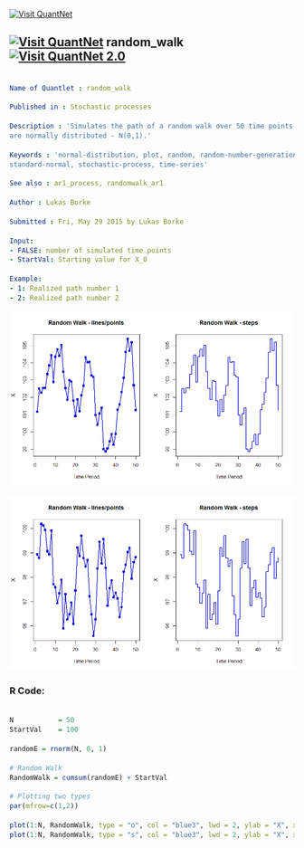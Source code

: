 
[<img src="https://github.com/QuantLet/Styleguide-and-FAQ/blob/master/pictures/banner.png" width="880" alt="Visit QuantNet">](http://quantlet.de/index.php?p=info)

## [<img src="https://github.com/QuantLet/Styleguide-and-Validation-procedure/blob/master/pictures/qloqo.png" alt="Visit QuantNet">](http://quantlet.de/) **random_walk** [<img src="https://github.com/QuantLet/Styleguide-and-Validation-procedure/blob/master/pictures/QN2.png" width="60" alt="Visit QuantNet 2.0">](http://quantlet.de/d3/ia)

```yaml

Name of Quantlet : random_walk

Published in : Stochastic processes

Description : 'Simulates the path of a random walk over 50 time points. Epsilon terms/innovations
are normally distributed - N(0,1).'

Keywords : 'normal-distribution, plot, random, random-number-generation, random-walk, simulation,
standard-normal, stochastic-process, time-series'

See also : ar1_process, randomwalk_ar1

Author : Lukas Borke

Submitted : Fri, May 29 2015 by Lukas Borke

Input: 
- FALSE: number of simulated time points
- StartVal: Starting value for X_0

Example: 
- 1: Realized path number 1
- 2: Realized path number 2

```

![Picture1](random_walk-1.png)

![Picture2](random_walk-2.png)


### R Code:
```r

N			= 50
StartVal	= 100

randomE	= rnorm(N, 0, 1)

# Random Walk
RandomWalk = cumsum(randomE) + StartVal

# Plotting two types
par(mfrow=c(1,2))

plot(1:N, RandomWalk, type = "o", col = "blue3", lwd = 2, ylab = "X", xlab = "Time Period", main = "Random Walk - lines/points", pch=15)
plot(1:N, RandomWalk, type = "s", col = "blue3", lwd = 2, ylab = "X", xlab = "Time Period", main = "Random Walk - steps")

```
